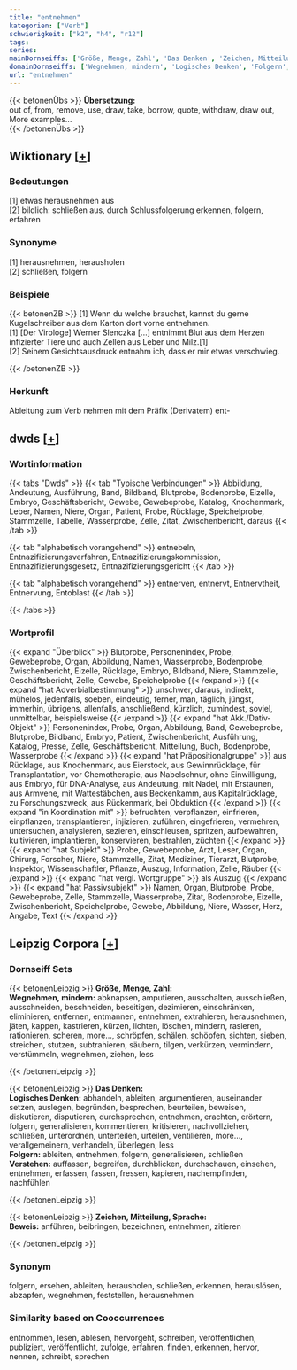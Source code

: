 ```yaml
---
title: "entnehmen"
kategorien: ["Verb"]
schwierigkeit: ["k2", "h4", "r12"]
tags:
series:
mainDornseiffs: ['Größe, Menge, Zahl', 'Das Denken', 'Zeichen, Mitteilung, Sprache']
domainDornseiffs: ['Wegnehmen, mindern', 'Logisches Denken', 'Folgern', 'Verstehen', 'Beweis']
url: "entnehmen"
---
```


{{< betonenÜbs >}}
**Übersetzung:**  
out of, from, remove, use, draw, take, borrow, quote, withdraw, draw  out, More examples...  
{{< /betonenÜbs >}}

## Wiktionary [[+](https://de.wiktionary.org/wiki/entnehmen)]

### Bedeutungen
[1] etwas herausnehmen aus  
[2] bildlich: schließen aus, durch Schlussfolgerung erkennen, folgern, erfahren  

### Synonyme
[1] herausnehmen, herausholen  
[2] schließen, folgern  

### Beispiele
{{< betonenZB >}}
[1] Wenn du welche brauchst, kannst du gerne Kugelschreiber aus dem Karton dort vorne entnehmen.  
[1] [Der Virologe] Werner Slenczka [...] entnimmt Blut aus dem Herzen infizierter Tiere und auch Zellen aus Leber und Milz.[1]  
[2] Seinem Gesichtsausdruck entnahm ich, dass er mir etwas verschwieg.  

{{< /betonenZB >}}
### Herkunft
Ableitung zum Verb nehmen mit dem Präfix (Derivatem) ent-  



## dwds [[+](https://www.dwds.de/wb/entnehmen)]

### Wortinformation
{{< tabs "Dwds" >}}
{{< tab "Typische Verbindungen" >}}
Abbildung, Andeutung, Ausführung, Band, Bildband, Blutprobe, Bodenprobe, Eizelle, Embryo, Geschäftsbericht, Gewebe, Gewebeprobe, Katalog, Knochenmark, Leber, Namen, Niere, Organ, Patient, Probe, Rücklage, Speichelprobe, Stammzelle, Tabelle, Wasserprobe, Zelle, Zitat, Zwischenbericht, daraus
{{< /tab >}}

{{< tab "alphabetisch vorangehend" >}}
entnebeln, Entnazifizierungsverfahren, Entnazifizierungskommission, Entnazifizierungsgesetz, Entnazifizierungsgericht
{{< /tab >}}

{{< tab "alphabetisch vorangehend" >}}
entnerven, entnervt, Entnervtheit, Entnervung, Entoblast
{{< /tab >}}

{{< /tabs >}}

### Wortprofil
{{< expand "Überblick" >}} Blutprobe, Personenindex, Probe, Gewebeprobe, Organ, Abbildung, Namen, Wasserprobe, Bodenprobe, Zwischenbericht, Eizelle, Rücklage, Embryo, Bildband, Niere, Stammzelle, Geschäftsbericht, Zelle, Gewebe, Speichelprobe {{< /expand >}}
{{< expand "hat Adverbialbestimmung" >}} unschwer, daraus, indirekt, mühelos, jedenfalls, soeben, eindeutig, ferner, man, täglich, jüngst, immerhin, übrigens, allenfalls, anschließend, kürzlich, zumindest, soviel, unmittelbar, beispielsweise {{< /expand >}}
{{< expand "hat Akk./Dativ-Objekt" >}} Personenindex, Probe, Organ, Abbildung, Band, Gewebeprobe, Blutprobe, Bildband, Embryo, Patient, Zwischenbericht, Ausführung, Katalog, Presse, Zelle, Geschäftsbericht, Mitteilung, Buch, Bodenprobe, Wasserprobe {{< /expand >}}
{{< expand "hat Präpositionalgruppe" >}} aus Rücklage, aus Knochenmark, aus Eierstock, aus Gewinnrücklage, für Transplantation, vor Chemotherapie, aus Nabelschnur, ohne Einwilligung, aus Embryo, für DNA-Analyse, aus Andeutung, mit Nadel, mit Erstaunen, aus Armvene, mit Wattestäbchen, aus Beckenkamm, aus Kapitalrücklage, zu Forschungszweck, aus Rückenmark, bei Obduktion {{< /expand >}}
{{< expand "in Koordination mit" >}} befruchten, verpflanzen, einfrieren, einpflanzen, transplantieren, injizieren, zuführen, eingefrieren, vermehren, untersuchen, analysieren, sezieren, einschleusen, spritzen, aufbewahren, kultivieren, implantieren, konservieren, bestrahlen, züchten {{< /expand >}}
{{< expand "hat Subjekt" >}} Probe, Gewebeprobe, Arzt, Leser, Organ, Chirurg, Forscher, Niere, Stammzelle, Zitat, Mediziner, Tierarzt, Blutprobe, Inspektor, Wissenschaftler, Pflanze, Auszug, Information, Zelle, Räuber {{< /expand >}}
{{< expand "hat vergl. Wortgruppe" >}} als Auszug {{< /expand >}}
{{< expand "hat Passivsubjekt" >}} Namen, Organ, Blutprobe, Probe, Gewebeprobe, Zelle, Stammzelle, Wasserprobe, Zitat, Bodenprobe, Eizelle, Zwischenbericht, Speichelprobe, Gewebe, Abbildung, Niere, Wasser, Herz, Angabe, Text {{< /expand >}}

## Leipzig Corpora [[+](https://corpora.uni-leipzig.de/en/res?word=entnehmen&corpusId=deu_newscrawl-public_2018)]

### Dornseiff Sets
{{< betonenLeipzig >}}
**Größe, Menge, Zahl:**  
**Wegnehmen, mindern:** abknapsen, amputieren, ausschalten, ausschließen, ausschneiden, beschneiden, beseitigen, dezimieren, einschränken, eliminieren, entfernen, entmannen, entnehmen, extrahieren, herausnehmen, jäten, kappen, kastrieren, kürzen, lichten, löschen, mindern, rasieren, rationieren, scheren, more..., schröpfen, schälen, schöpfen, sichten, sieben, streichen, stutzen, subtrahieren, säubern, tilgen, verkürzen, vermindern, verstümmeln, wegnehmen, ziehen, less  

{{< /betonenLeipzig >}}


{{< betonenLeipzig >}}
**Das Denken:**  
**Logisches Denken:** abhandeln, ableiten, argumentieren, auseinander setzen, auslegen, begründen, besprechen, beurteilen, beweisen, diskutieren, disputieren, durchsprechen, entnehmen, erachten, erörtern, folgern, generalisieren, kommentieren, kritisieren, nachvollziehen, schließen, unterordnen, unterteilen, urteilen, ventilieren, more..., verallgemeinern, verhandeln, überlegen, less  
**Folgern:** ableiten, entnehmen, folgern, generalisieren, schließen  
**Verstehen:** auffassen, begreifen, durchblicken, durchschauen, einsehen, entnehmen, erfassen, fassen, fressen, kapieren, nachempfinden, nachfühlen  

{{< /betonenLeipzig >}}


{{< betonenLeipzig >}}
**Zeichen, Mitteilung, Sprache:**  
**Beweis:** anführen, beibringen, bezeichnen, entnehmen, zitieren  

{{< /betonenLeipzig >}}

### Synonym
folgern, ersehen, ableiten, herausholen, schließen, erkennen, herauslösen, abzapfen, wegnehmen, feststellen, herausnehmen


### Similarity based on Cooccurrences
entnommen, lesen, ablesen, hervorgeht, schreiben, veröffentlichen, publiziert, veröffentlicht, zufolge, erfahren, finden, erkennen, hervor, nennen, schreibt, sprechen

